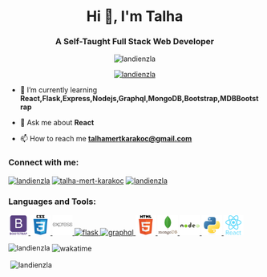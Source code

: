<h1 align="center">Hi 👋, I'm Talha</h1>
<h3 align="center">A Self-Taught Full Stack Web Developer</h3>

<p align="center"> <img src="https://komarev.com/ghpvc/?username=landienzla&label=Profile%20views&color=193549&style=flat" alt="landienzla" /> </p>

<p align="center"> <a href="https://github.com/ryo-ma/github-profile-trophy"><img src="https://github-profile-trophy.vercel.app/?username=landienzla" alt="landienzla" /></a> </p>

- 🌱 I’m currently learning **React,Flask,Express,Nodejs,Graphql,MongoDB,Bootstrap,MDBBootstrap**

- 💬 Ask me about **React**

- 📫 How to reach me **talhamertkarakoc@gmail.com**

<h3 align="left">Connect with me:</h3>
<p align="left">
<a href="https://twitter.com/landienzla" target="blank"><img align="center" src="https://raw.githubusercontent.com/rahuldkjain/github-profile-readme-generator/master/src/images/icons/Social/twitter.svg" alt="landienzla" height="30" width="40" /></a>
<a href="https://linkedin.com/in/talha-mert-karakoc" target="blank"><img align="center" src="https://raw.githubusercontent.com/rahuldkjain/github-profile-readme-generator/master/src/images/icons/Social/linked-in-alt.svg" alt="talha-mert-karakoc" height="30" width="40" /></a>
<a href="https://instagram.com/landienzla" target="blank"><img align="center" src="https://raw.githubusercontent.com/rahuldkjain/github-profile-readme-generator/master/src/images/icons/Social/instagram.svg" alt="landienzla" height="30" width="40" /></a>
</p>

<h3 align="left">Languages and Tools:</h3>
<p align="left"> <a href="https://getbootstrap.com" target="_blank"> <img src="https://raw.githubusercontent.com/devicons/devicon/master/icons/bootstrap/bootstrap-plain-wordmark.svg" alt="bootstrap" width="40" height="40"/> </a> <a href="https://www.w3schools.com/css/" target="_blank"> <img src="https://raw.githubusercontent.com/devicons/devicon/master/icons/css3/css3-original-wordmark.svg" alt="css3" width="40" height="40"/> </a> <a href="https://expressjs.com" target="_blank"> <img src="https://raw.githubusercontent.com/devicons/devicon/master/icons/express/express-original-wordmark.svg" alt="express" width="40" height="40"/> </a> <a href="https://flask.palletsprojects.com/" target="_blank"> <img src="https://www.vectorlogo.zone/logos/pocoo_flask/pocoo_flask-icon.svg" alt="flask" width="40" height="40"/> </a> <a href="https://graphql.org" target="_blank"> <img src="https://www.vectorlogo.zone/logos/graphql/graphql-icon.svg" alt="graphql" width="40" height="40"/> </a> <a href="https://www.w3.org/html/" target="_blank"> <img src="https://raw.githubusercontent.com/devicons/devicon/master/icons/html5/html5-original-wordmark.svg" alt="html5" width="40" height="40"/> </a> <a href="https://www.mongodb.com/" target="_blank"> <img src="https://raw.githubusercontent.com/devicons/devicon/master/icons/mongodb/mongodb-original-wordmark.svg" alt="mongodb" width="40" height="40"/> </a> <a href="https://nodejs.org" target="_blank"> <img src="https://raw.githubusercontent.com/devicons/devicon/master/icons/nodejs/nodejs-original-wordmark.svg" alt="nodejs" width="40" height="40"/> </a> <a href="https://www.python.org" target="_blank"> <img src="https://raw.githubusercontent.com/devicons/devicon/master/icons/python/python-original.svg" alt="python" width="40" height="40"/> </a> <a href="https://reactjs.org/" target="_blank"> <img src="https://raw.githubusercontent.com/devicons/devicon/master/icons/react/react-original-wordmark.svg" alt="react" width="40" height="40"/> </a> </p>

<p><img align="left" src="https://github-readme-stats.vercel.app/api/top-langs?username=landienzla&show_icons=true&locale=en&layout=compact&theme=cobalt" alt="landienzla" /></p>
<p>&nbsp;<img align="center" src="https://github-readme-stats.vercel.app/api/wakatime?username=landienzla&theme=cobalt" alt="wakatime"/></p>
<p>&nbsp;<img align="center" src="https://github-readme-stats.vercel.app/api?username=landienzla&show_icons=true&locale=en&theme=cobalt" alt="landienzla" /></p>
